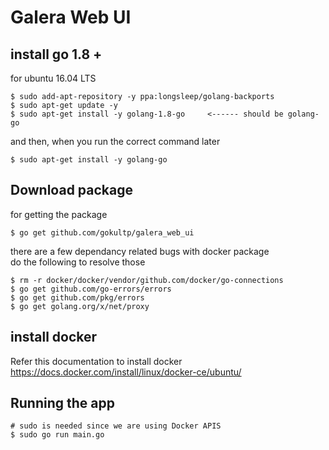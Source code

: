 # Galera Web UI

##  install go 1.8 +

for ubuntu 16.04 LTS
```
$ sudo add-apt-repository -y ppa:longsleep/golang-backports
$ sudo apt-get update -y
$ sudo apt-get install -y golang-1.8-go     <------ should be golang-go
```
and then, when you run the correct command later
```
$ sudo apt-get install -y golang-go
```



## Download package
for getting the package
```
$ go get github.com/gokultp/galera_web_ui
```

there are a few dependancy related bugs with docker package  
do the following to resolve those  

```
$ rm -r docker/docker/vendor/github.com/docker/go-connections
$ go get github.com/go-errors/errors
$ go get github.com/pkg/errors
$ go get golang.org/x/net/proxy
```


## install docker 

Refer this documentation to install docker  
https://docs.docker.com/install/linux/docker-ce/ubuntu/


## Running the app

```
# sudo is needed since we are using Docker APIS
$ sudo go run main.go
```